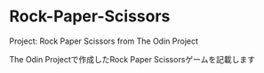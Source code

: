 # Rock-Paper-Scissors
Project: Rock Paper Scissors from The Odin Project

The Odin Projectで作成したRock Paper Scissorsゲームを記載します
